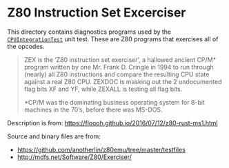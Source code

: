 
# Z80 Instruction Set Excerciser

This directory contains diagnostics programs used by the [`CPUIntegrationTest`](../Tests/CPUIntegrationTest.cs) unit test. These are Z80 programs that exercises all of the opcodes.

> ZEX is the ‘Z80 instruction set exerciser’, a hallowed ancient CP/M* program written by one Mr. Frank D. Cringle in 1994 to run through (nearly) all Z80 instructions and compare the resulting CPU state against a real Z80 CPU. ZEXDOC is masking out the 2 undocumented flag bits XF and YF, while ZEXALL is testing all flag bits.
> 
> *CP/M was the dominating business operating system for 8-bit machines in the 70’s, before there was MS-DOS.

Description is from: https://floooh.github.io/2016/07/12/z80-rust-ms1.html

Source and binary files are from:
* https://github.com/anotherlin/z80emu/tree/master/testfiles
* http://mdfs.net/Software/Z80/Exerciser/
